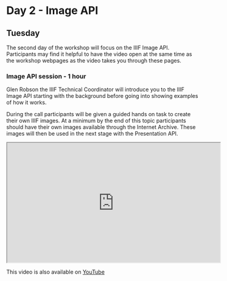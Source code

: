 # Day 2 - Image API
## Tuesday

The second day of the workshop will focus on the IIIF Image API. Participants may find it helpful to have the video open at the same time as the workshop webpages as the video takes you through these pages.  

### Image API session - 1 hour  
Glen Robson the IIIF Technical Coordinator will introduce you to the IIIF Image API starting with the background before going into showing examples of how it works. 

During the call participants will be given a guided hands on task to create their own IIIF images. At a minimum by the end of this topic participants should have their own images available through the Internet Archive. These images will then be used in the next stage with the Presentation API.

<iframe width="560" height="315" src="https://www.youtube-nocookie.com/embed/1-8hT9YARiY" frameborder="1" allow="accelerometer; autoplay; encrypted-media; gyroscope; picture-in-picture" allowfullscreen></iframe>

This video is also available on [YouTube](https://www.youtube.com/watch?v=1-8hT9YARiY)
